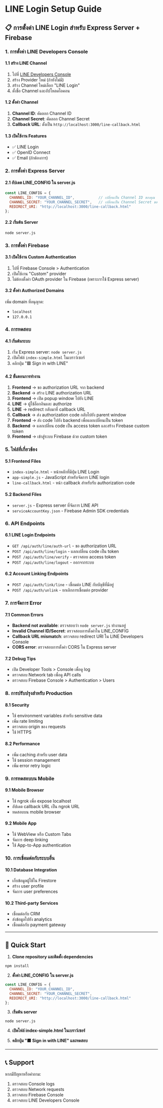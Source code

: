 # LINE Login Setup Guide

## 📋 การตั้งค่า LINE Login สำหรับ Express Server + Firebase

### 1. การตั้งค่า LINE Developers Console

#### 1.1 สร้าง LINE Channel
1. ไปที่ [LINE Developers Console](https://developers.line.biz/)
2. สร้าง Provider ใหม่ (ถ้ายังไม่มี)
3. สร้าง Channel ใหม่เลือก "LINE Login"
4. ตั้งชื่อ Channel และอัปโหลดไอคอน

#### 1.2 ตั้งค่า Channel
1. **Channel ID**: คัดลอก Channel ID
2. **Channel Secret**: คัดลอก Channel Secret
3. **Callback URL**: ตั้งเป็น `http://localhost:3000/line-callback.html`

#### 1.3 เปิดใช้งาน Features
- ✅ LINE Login
- ✅ OpenID Connect
- ✅ Email (ถ้าต้องการ)

### 2. การตั้งค่า Express Server

#### 2.1 อัปเดต LINE_CONFIG ใน server.js
```javascript
const LINE_CONFIG = {
  CHANNEL_ID: "YOUR_CHANNEL_ID",           // เปลี่ยนเป็น Channel ID ของคุณ
  CHANNEL_SECRET: "YOUR_CHANNEL_SECRET",   // เปลี่ยนเป็น Channel Secret ของคุณ
  REDIRECT_URI: "http://localhost:3000/line-callback.html"
};
```

#### 2.2 เริ่มต้น Server
```bash
node server.js
```

### 3. การตั้งค่า Firebase

#### 3.1 เปิดใช้งาน Custom Authentication
1. ไปที่ Firebase Console > Authentication
2. เปิดใช้งาน "Custom" provider
3. ไม่ต้องตั้งค่า OAuth provider ใน Firebase (เพราะเราใช้ Express server)

#### 3.2 ตั้งค่า Authorized Domains
เพิ่ม domain ที่อนุญาต:
- `localhost`
- `127.0.0.1`

### 4. การทดสอบ

#### 4.1 เริ่มต้นระบบ
1. เริ่ม Express server: `node server.js`
2. เปิดไฟล์ `index-simple.html` ในเบราว์เซอร์
3. คลิกปุ่ม "🟩 Sign in with LINE"

#### 4.2 ขั้นตอนการทำงาน
1. **Frontend** → ขอ authorization URL จาก backend
2. **Backend** → สร้าง LINE authorization URL
3. **Frontend** → เปิด popup window ไปยัง LINE
4. **LINE** → ผู้ใช้ล็อกอินและ authorize
5. **LINE** → redirect กลับมาที่ callback URL
6. **Callback** → ส่ง authorization code กลับไปยัง parent window
7. **Frontend** → ส่ง code ไปยัง backend เพื่อแลกเปลี่ยนเป็น token
8. **Backend** → แลกเปลี่ยน code เป็น access token และสร้าง Firebase custom token
9. **Frontend** → เข้าสู่ระบบ Firebase ด้วย custom token

### 5. ไฟล์ที่เกี่ยวข้อง

#### 5.1 Frontend Files
- `index-simple.html` - หน้าหลักที่มีปุ่ม LINE Login
- `app-simple.js` - JavaScript สำหรับจัดการ LINE login
- `line-callback.html` - หน้า callback สำหรับรับ authorization code

#### 5.2 Backend Files
- `server.js` - Express server ที่จัดการ LINE API
- `serviceAccountKey.json` - Firebase Admin SDK credentials

### 6. API Endpoints

#### 6.1 LINE Login Endpoints
- `GET /api/auth/line/auth-url` - ขอ authorization URL
- `POST /api/auth/line/login` - แลกเปลี่ยน code เป็น token
- `POST /api/auth/line/verify` - ตรวจสอบ access token
- `POST /api/auth/line/logout` - ออกจากระบบ

#### 6.2 Account Linking Endpoints
- `POST /api/auth/link/line` - เชื่อมต่อ LINE กับบัญชีที่มีอยู่
- `POST /api/auth/unlink` - ยกเลิกการเชื่อมต่อ provider

### 7. การจัดการ Error

#### 7.1 Common Errors
- **Backend not available**: ตรวจสอบว่า `node server.js` ทำงานอยู่
- **Invalid Channel ID/Secret**: ตรวจสอบการตั้งค่าใน LINE_CONFIG
- **Callback URL mismatch**: ตรวจสอบ redirect URI ใน LINE Developers Console
- **CORS error**: ตรวจสอบการตั้งค่า CORS ใน Express server

#### 7.2 Debug Tips
- เปิด Developer Tools > Console เพื่อดู log
- ตรวจสอบ Network tab เพื่อดู API calls
- ตรวจสอบ Firebase Console > Authentication > Users

### 8. การปรับปรุงสำหรับ Production

#### 8.1 Security
- ใช้ environment variables สำหรับ sensitive data
- เพิ่ม rate limiting
- ตรวจสอบ origin ของ requests
- ใช้ HTTPS

#### 8.2 Performance
- เพิ่ม caching สำหรับ user data
- ใช้ session management
- เพิ่ม error retry logic

### 9. การทดสอบบน Mobile

#### 9.1 Mobile Browser
- ใช้ ngrok เพื่อ expose localhost
- อัปเดต callback URL เป็น ngrok URL
- ทดสอบบน mobile browser

#### 9.2 Mobile App
- ใช้ WebView หรือ Custom Tabs
- จัดการ deep linking
- ใช้ App-to-App authentication

### 10. การเชื่อมต่อกับระบบอื่น

#### 10.1 Database Integration
- เก็บข้อมูลผู้ใช้ใน Firestore
- สร้าง user profile
- จัดการ user preferences

#### 10.2 Third-party Services
- เชื่อมต่อกับ CRM
- ส่งข้อมูลไปยัง analytics
- เชื่อมต่อกับ payment gateway

---

## 🚀 Quick Start

1. **Clone repository และติดตั้ง dependencies**
```bash
npm install
```

2. **ตั้งค่า LINE_CONFIG ใน server.js**
```javascript
const LINE_CONFIG = {
  CHANNEL_ID: "YOUR_CHANNEL_ID",
  CHANNEL_SECRET: "YOUR_CHANNEL_SECRET",
  REDIRECT_URI: "http://localhost:3000/line-callback.html"
};
```

3. **เริ่มต้น server**
```bash
node server.js
```

4. **เปิดไฟล์ index-simple.html ในเบราว์เซอร์**

5. **คลิกปุ่ม "🟩 Sign in with LINE" และทดสอบ**

---

## 📞 Support

หากมีปัญหาหรือคำถาม:
1. ตรวจสอบ Console logs
2. ตรวจสอบ Network requests
3. ตรวจสอบ Firebase Console
4. ตรวจสอบ LINE Developers Console 